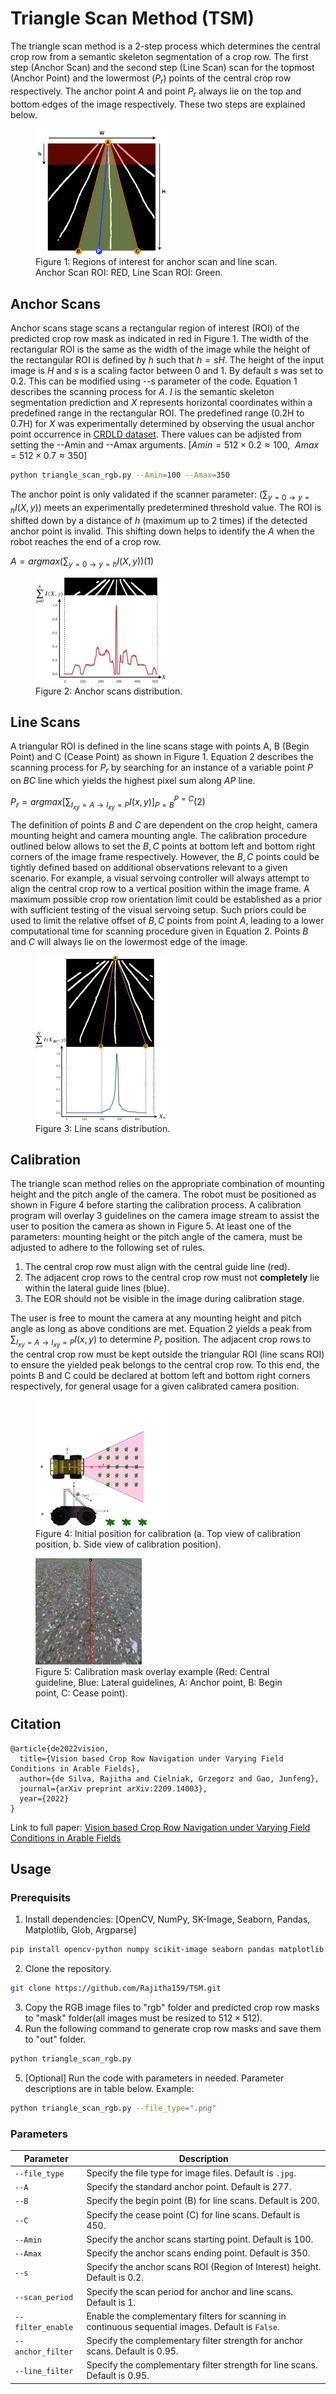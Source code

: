 # Triangle Scan Method (TSM)

The triangle scan method is a 2-step process which determines the central crop row from a semantic skeleton segmentation of a crop row. The first step (Anchor Scan) and the second step (Line Scan) scan for the topmost (Anchor Point) and the lowermost ($P_{r}$) points of the central crop row respectively. The anchor point $A$ and point $P_{r}$ always lie on the top and bottom edges of the image respectively. These two steps are explained below.

<figure>
  <img src="ROIs.png" alt="Alt Text" width="50%">
  <figcaption>Figure 1: Regions of interest for anchor scan and line scan. Anchor Scan ROI: RED, Line Scan ROI: Green. </figcaption>
</figure>

## Anchor Scans

Anchor scans stage scans a rectangular region of interest (ROI) of the predicted crop row mask as indicated in red in Figure 1. The width of the rectangular ROI is the same as the width of the image while the height of the rectangular ROI is defined by $h$ such that $h=sH$. The height of the input image is $H$ and $s$ is a scaling factor between $0$ and $1$. By default $s$ was set to $0.2$. This can be modified using --s parameter of the code. Equation 1 describes the scanning process for $A$. $I$ is the semantic skeleton segmentation prediction and $X$ represents horizontal coordinates within a predefined range in the rectangular ROI. The predefined range (0.2H to 0.7H) for $X$ was experimentally determined by observing the usual anchor point occurrence in [CRDLD dataset](https://github.com/JunfengGaolab/CropRowDetection). There values can be adjisted from setting the --Amin and --Amax arguments. $[Amin=512\times 0.2\approx 100,\enspace Amax=512\times 0.7\approx 350]$
```bash
python triangle_scan_rgb.py --Amin=100 --Amax=350
```
The anchor point is only validated if the scanner parameter: $\left( \sum_{y=0 → y=h} I(X,y) \right)$ meets an experimentally predetermined threshold value. The ROI is shifted down by a distance of $h$ (maximum up to 2 times) if the detected anchor point is invalid. This shifting down helps to identify the $A$ when the robot reaches the end of a crop row. 

$A = argmax \left( \sum_{y=0 → y=h} I(X,y) \right)   (1)$

<figure>
  <img src="ascans.png" alt="Alt Text" width="50%">
  <figcaption>Figure 2: Anchor scans distribution. </figcaption>
</figure>

## Line Scans

A triangular ROI is defined in the line scans stage with points A, B (Begin Point) and C (Cease Point) as shown in Figure 1. Equation 2 describes the scanning process for $P_{r}$ by searching for an instance of a variable point $P$ on $BC$ line which yields the highest pixel sum along $AP$ line.

$P_{r} = argmax \Biggl[ \sum_{I_{xy}=A→ I_{xy}=P} I(x,y) \Biggr]_{P=B}^{P=C} (2)$

The definition of points $B$ and $C$ are dependent on the crop height, camera mounting height and camera mounting angle. The calibration procedure outlined below allows to set the $B,C$ points at bottom left and bottom right corners of the image frame respectively. However, the $B,C$ points could be tightly defined based on additional observations relevant to a given scenario. For example, a visual servoing controller will always attempt to align the central crop row to a vertical position within the image frame. A maximum possible crop row orientation limit could be established as a prior with sufficient testing of the visual servoing setup. Such priors could be used to limit the relative offset of $B,C$ points from point $A$, leading to a lower computational time for scanning procedure given in Equation 2. Points $B$ and $C$ will always lie on the lowermost edge of the image.

<figure>
  <img src="scans.png" alt="Alt Text"  width="50%">
  <figcaption>Figure 3: Line scans distribution. </figcaption>
</figure>

## Calibration
The triangle scan method relies on the appropriate combination of mounting height and the pitch angle of the camera. The robot must be positioned as shown in Figure 4 before starting the calibration process. A calibration program will overlay 3 guidelines on the camera image stream to assist the user to position the camera as shown in Figure 5. At least one of the parameters: mounting height or the pitch angle of the camera, must be adjusted to adhere to the following set of rules.

1. The central crop row must align with the central guide line (red).
2. The adjacent crop rows to the central crop row must not **completely** lie within the lateral guide lines (blue).
3. The EOR should not be visible in the image during calibration stage.

The user is free to mount the camera at any mounting height and pitch angle as long as above conditions are met. Equation 2 yields a peak from $\sum_{I_{xy}=A→ I_{xy}=P} I(x,y)$ to determine $P_{r}$ position. The adjacent crop rows to the central crop row must be kept outside the triangular ROI (line scans ROI) to ensure the yielded peak belongs to the central crop row. To this end, the points B and C could be declared at bottom left and bottom right corners respectively, for general usage for a given calibrated camera position. 

<figure>
  <img src="Husky CRF.png" alt="Alt Text"  width="50%">
  <figcaption>Figure 4: Initial position for calibration (a. Top view of calibration position, b. Side view of calibration position). </figcaption>
</figure>

<figure>
  <img src="calib.png" alt="Alt Text"  width="40%">
  <figcaption>Figure 5: Calibration mask overlay example (Red: Central guideline, Blue: Lateral guidelines, A: Anchor point, B: Begin point, C: Cease point). </figcaption>
</figure>

## Citation

```
@article{de2022vision,
  title={Vision based Crop Row Navigation under Varying Field Conditions in Arable Fields},
  author={de Silva, Rajitha and Cielniak, Grzegorz and Gao, Junfeng},
  journal={arXiv preprint arXiv:2209.14003},
  year={2022}
}
```

Link to full paper: [Vision based Crop Row Navigation under Varying Field Conditions in Arable Fields](https://arxiv.org/pdf/2209.14003.pdf)

## Usage
### Prerequisits
1. Install dependencies: [OpenCV, NumPy, SK-Image, Seaborn, Pandas, Matplotlib, Glob, Argparse]
```bash
pip install opencv-python numpy scikit-image seaborn pandas matplotlib glob3 argparse
```
2. Clone the repository.
```bash
git clone https://github.com/Rajitha159/TSM.git
```
3. Copy the RGB image files to "rgb" folder and predicted crop row masks to "mask" folder(all images must be resized to $512 \times 512$).
4. Run the following command to generate crop row masks and save them to "out" folder.
```bash
python triangle_scan_rgb.py
```
5. [Optional] Run the code with parameters in needed. Parameter descriptions are in table below.
Example: 
```bash
python triangle_scan_rgb.py --file_type=".png"
```

### Parameters
| Parameter         | Description                                                                                     |
| ----------------- | ----------------------------------------------------------------------------------------------- |
| `--file_type`     | Specify the file type for image files. Default is `.jpg`.                                     |
| `--A`             | Specify the standard anchor point. Default is 277.                                           |
| `--B`             | Specify the begin point (B) for line scans. Default is 200.                                  |
| `--C`             | Specify the cease point (C) for line scans. Default is 450.                                 |
| `--Amin`          | Specify the anchor scans starting point. Default is 100.                                    |
| `--Amax`          | Specify the anchor scans ending point. Default is 350.                                      |
| `--s`             | Specify the anchor scans ROI (Region of Interest) height. Default is 0.2.                   |
| `--scan_period`   | Specify the scan period for anchor and line scans. Default is 1.                            |
| `--filter_enable` | Enable the complementary filters for scanning in continuous sequential images. Default is `False`. |
| `--anchor_filter` | Specify the complementary filter strength for anchor scans. Default is 0.95.                |
| `--line_filter`   | Specify the complementary filter strength for line scans. Default is 0.95.                  |
